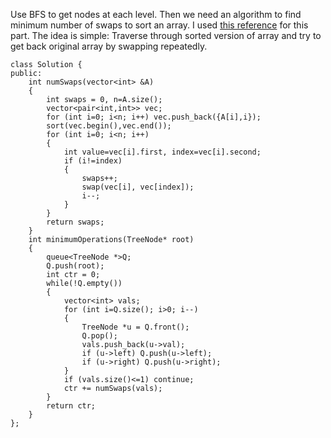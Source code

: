 Use BFS to get nodes at each level. Then we need an algorithm to find minimum number of swaps to sort an array. I used [this reference](https://www.youtube.com/watch?v=kFe_LRWuZjE) for this part. The idea is simple: Traverse through sorted version of array and try to get back original array by swapping repeatedly.

```
class Solution {
public:
    int numSwaps(vector<int> &A)
    {
        int swaps = 0, n=A.size();
        vector<pair<int,int>> vec;
        for (int i=0; i<n; i++) vec.push_back({A[i],i});
        sort(vec.begin(),vec.end());
        for (int i=0; i<n; i++)
        {
            int value=vec[i].first, index=vec[i].second;
            if (i!=index)
            {
                swaps++;
                swap(vec[i], vec[index]);
                i--;
            }
        }
        return swaps;
    }
    int minimumOperations(TreeNode* root) 
    {
        queue<TreeNode *>Q;
        Q.push(root);
        int ctr = 0;
        while(!Q.empty())
        {
            vector<int> vals;
            for (int i=Q.size(); i>0; i--)
            {
                TreeNode *u = Q.front();
                Q.pop();
                vals.push_back(u->val);
                if (u->left) Q.push(u->left);
                if (u->right) Q.push(u->right);
            }
            if (vals.size()<=1) continue;
            ctr += numSwaps(vals);
        }
        return ctr;
    }
};
```